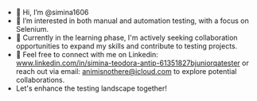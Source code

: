- 👋 Hi, I’m @simina1606
- 👀 I’m interested in both manual and automation testing, with a focus on Selenium. 
- 🌱 Currently in the learning phase, I'm actively seeking collaboration opportunities to expand my skills and contribute to testing projects. 
- 💞️ Feel free to connect with me on Linkedin: www.linkedin.com/in/simina-teodora-antip-61351827bjuniorqatester or reach out via email: animisnothere@icloud.com to explore potential collaborations.
-   Let's enhance the testing landscape together!

<!---
simina1606/simina1606 is a ✨ special ✨ repository because its `README.md` (this file) appears on your GitHub profile.
You can click the Preview link to take a look at your changes.
--->
